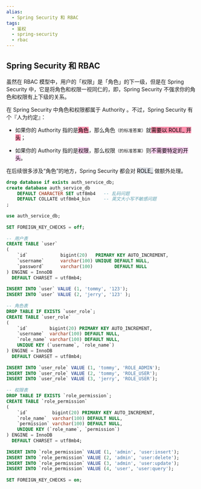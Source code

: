 ```yaml
---
alias: 
  - Spring Security 和 RBAC
tags: 
  - 鉴权 
  - spring-security 
  - rbac
---
```


## Spring Security 和 RBAC

虽然在 RBAC 模型中，用户的「权限」是「角色」的下一级，但是在 Spring Security 中，它是将角色和权限一视同仁的，即，Spring Security 不强求你的角色和权限有上下级的关系。

在 Spring Security 中角色和权限都属于 Authority 。不过，Spring Security 有个『人为约定』：

- 如果你的 Authority 指的是<mark style="background: #FF5582A6;">角色</mark>，那么角色<small>（的标准答案）</small>就<mark style="background: #FF5582A6;">需要以 ROLE_ 开头</mark>；

- 如果你的 Authority 指的是<mark style="background: #FFB8EBA6;">权限</mark>，那么权限<small>（的标准答案）</small>则<mark style="background: #FFB8EBA6;">不需要特定的开头</mark>。

在后续很多涉及“角色”的地方，Spring Security 都会对 <mark style="background: #CACFD9A6;">ROLE_</mark> 做额外处理。

```sql
drop database if exists auth_service_db;  
create database auth_service_db  
    DEFAULT CHARACTER SET utf8mb4   -- 乱码问题  
    DEFAULT COLLATE utf8mb4_bin     -- 英文大小写不敏感问题  
;  
  
use auth_service_db;  
  
SET FOREIGN_KEY_CHECKS = off;  
  
-- 用户表  
CREATE TABLE `user`  
(  
    `id`            bigint(20)   PRIMARY KEY AUTO_INCREMENT,  
    `username`      varchar(100) UNIQUE DEFAULT NULL,  
    `password`      varchar(100)        DEFAULT NULL 
) ENGINE = InnoDB  
  DEFAULT CHARSET = utf8mb4;  
  
INSERT INTO `user` VALUE (1, 'tommy', '123');  
INSERT INTO `user` VALUE (2, 'jerry', '123' );  
  
-- 角色表  
DROP TABLE IF EXISTS `user_role`;  
CREATE TABLE `user_role`  
(  
    `id`        bigint(20) PRIMARY KEY AUTO_INCREMENT,  
    `username`  varchar(100) DEFAULT NULL,  
    `role_name` varchar(100) DEFAULT NULL,  
    UNIQUE KEY (`username`, `role_name`)  
) ENGINE = InnoDB  
  DEFAULT CHARSET = utf8mb4;  
  
INSERT INTO `user_role` VALUE (1, 'tommy', 'ROLE_ADMIN');  
INSERT INTO `user_role` VALUE (2, 'tommy', 'ROLE_USER');  
INSERT INTO `user_role` VALUE (3, 'jerry', 'ROLE_USER');  
  
-- 权限表  
DROP TABLE IF EXISTS `role_permission`;  
CREATE TABLE `role_permission`  
(  
    `id`         bigint(20) PRIMARY KEY AUTO_INCREMENT,  
    `role_name`  varchar(100) DEFAULT NULL,  
    `permission` varchar(100) DEFAULT NULL,  
    UNIQUE KEY (`role_name`, `permission`)  
) ENGINE = InnoDB  
  DEFAULT CHARSET = utf8mb4;  
  
INSERT INTO `role_permission` VALUE (1, 'admin', 'user:insert');  
INSERT INTO `role_permission` VALUE (2, 'admin', 'user:delete');  
INSERT INTO `role_permission` VALUE (3, 'admin', 'user:update');  
INSERT INTO `role_permission` VALUE (4, 'user', 'user:query');  
  
SET FOREIGN_KEY_CHECKS = on;
```